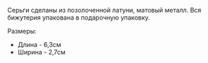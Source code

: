 Серьги сделаны из позолоченной латуни, матовый металл. Вся бижутерия упакована в подарочную упаковку.

Размеры:
* Длина - 6,3см
* Ширина - 2,7см